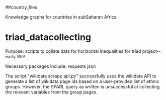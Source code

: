 ##country_files

Knowledge graphs for countries in subSaharan Africa

# triad_datacollecting
Purpose: scripts to collate data for horizontal inequalities for triad project-- early WIP.

Necessary packages include:
requests
json


The script "wikidata scrape api.py" successfully uses the wikidata API to generate a list of wikidata page ids based on a user-provided list of ethnic groups.  However, the SPARL query as written is unsuccessful at collecting the relevant variables from the group pages. 
